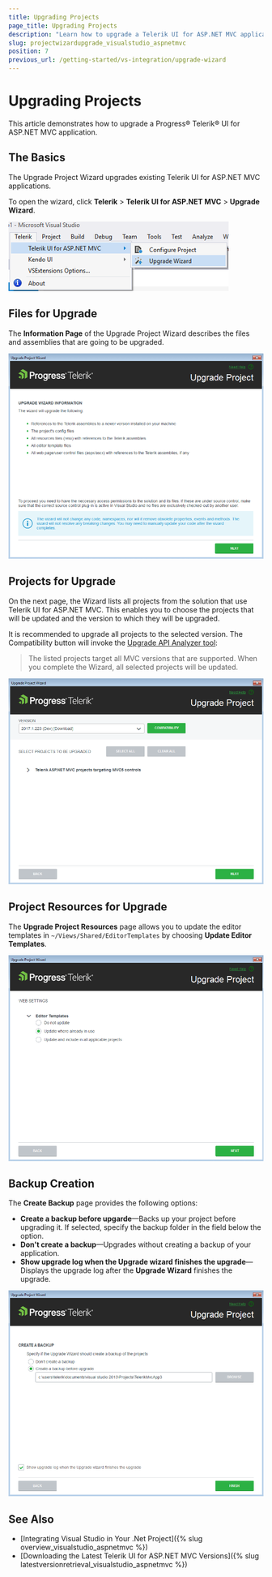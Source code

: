 ```yaml
---
title: Upgrading Projects
page_title: Upgrading Projects
description: "Learn how to upgrade a Telerik UI for ASP.NET MVC application."
slug: projectwizardupgrade_visualstudio_aspnetmvc
position: 7
previous_url: /getting-started/vs-integration/upgrade-wizard
---
```


# Upgrading Projects

This article demonstrates how to upgrade a Progress&reg; Telerik&reg; UI for ASP.NET MVC application.

## The Basics

The Upgrade Project Wizard upgrades existing Telerik UI for ASP.NET MVC applications.

To open the wizard, click **Telerik** > **Telerik UI for ASP.NET MVC** > **Upgrade Wizard**.

![Launching the Upgrade Wizard and choosing projects](../vs-integration-mvc/images/upgrade_menu.png)

## Files for Upgrade

The **Information Page** of the Upgrade Project Wizard describes the files and assemblies that are going to be upgraded.

![Information page](../vs-integration-mvc/images/upgrade_warning.png)

## Projects for Upgrade

On the next page, the Wizard lists all projects from the solution that use Telerik UI for ASP.NET MVC. This enables you to choose the projects that will be updated and the version to which they will be upgraded.

It is recommended to upgrade all projects to the selected version. The Compatibility button will invoke the [Upgrade API Analyzer tool](https://docs.telerik.com/aspnet-mvc/vs-integration/upgrade-api-analyzer):

> The listed projects target all MVC versions that are supported. When you complete the Wizard, all selected projects will be updated.

![Choosing projects and distribution version](../vs-integration-mvc/images/upgrade_version.png)

## Project Resources for Upgrade

The **Upgrade Project Resources** page allows you to update the editor templates in `~/Views/Shared/EditorTemplates` by choosing **Update Editor Templates**.

![Updating project resources](../vs-integration-mvc/images/upgrade_settings.png)

## Backup Creation

The **Create Backup** page provides the following options:

- **Create a backup before upgarde**&mdash;Backs up your project before upgrading it. If selected, specify the backup folder in the field below the option.
- **Don't create a backup**&mdash;Upgrades without creating a backup of your application.
- **Show upgrade log when the Upgrade wizard finishes the upgrade**&mdash;Displays the upgrade log after the **Upgrade Wizard** finishes the upgrade.

![Creating backup](../vs-integration-mvc/images/upgrade_backup.png)

## See Also

* [Integrating Visual Studio in Your .Net Project]({% slug overview_visualstudio_aspnetmvc %})
* [Downloading the Latest Telerik UI for ASP.NET MVC Versions]({% slug latestversionretrieval_visualstudio_aspnetmvc %})
